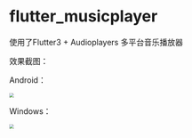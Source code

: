 # flutter_musicplayer
使用了Flutter3 + Audioplayers 多平台音乐播放器

效果截图：

Android：

<img src="https://s11.ax1x.com/2024/02/01/pFMxB7Q.png" style="zoom:50%;" />

Windows：

<img src="https://s11.ax1x.com/2024/02/01/pFMxrkj.png" style="zoom:50%;" />
